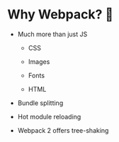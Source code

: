 # Why Webpack? 🤔

* Much more than just JS

  * CSS

  * Images

  * Fonts

  * HTML

* Bundle splitting

* Hot module reloading

* Webpack 2 offers tree-shaking
